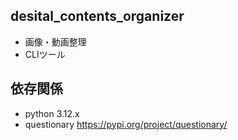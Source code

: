 ## desital_contents_organizer
- 画像・動画整理
- CLIツール

## 依存関係
- python 3.12.x
- questionary <https://pypi.org/project/questionary/>